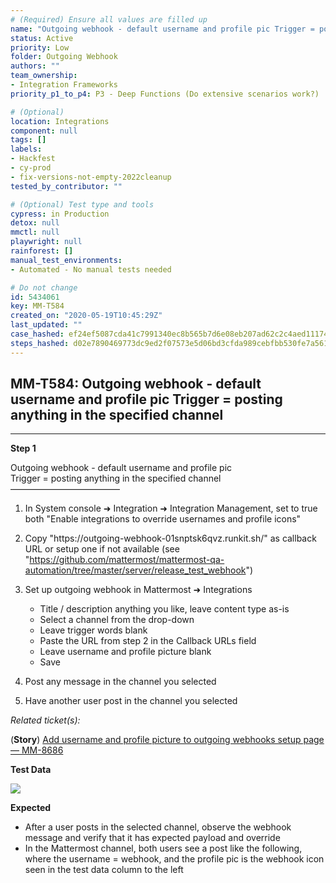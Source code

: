 ```yaml
---
# (Required) Ensure all values are filled up
name: "Outgoing webhook - default username and profile pic Trigger = posting anything in the specified channel"
status: Active
priority: Low
folder: Outgoing Webhook
authors: ""
team_ownership: 
- Integration Frameworks
priority_p1_to_p4: P3 - Deep Functions (Do extensive scenarios work?)

# (Optional)
location: Integrations
component: null
tags: []
labels: 
- Hackfest
- cy-prod
- fix-versions-not-empty-2022cleanup
tested_by_contributor: ""

# (Optional) Test type and tools
cypress: in Production
detox: null
mmctl: null
playwright: null
rainforest: []
manual_test_environments: 
- Automated - No manual tests needed

# Do not change
id: 5434061
key: MM-T584
created_on: "2020-05-19T10:45:29Z"
last_updated: ""
case_hashed: ef24ef5087cda41c7991340ec8b565b7d6e08eb207ad62c2c4aed111741da31b5acf30fee1c1cd11165eee0f8fa303b9
steps_hashed: d02e7890469773dc9ed2f07573e5d06bd3cfda989cebfbb530fe7a5610c01e327e037170d89d6ebc4fcce76b02e1c92b
---
```


<!-- (Auto-generated) Based on frontmatter's "key" and "name" -->

## MM-T584: Outgoing webhook - default username and profile pic Trigger = posting anything in the specified channel

---

**Step 1**

Outgoing webhook - default username and profile pic\
Trigger = posting anything in the specified channel\
–––––––––––––––––––––––––

1. In System console ➜ Integration ➜ Integration Management, set to true both "Enable integrations to override usernames and profile icons"

2. Copy "https\://outgoing-webhook-01snptsk6qvz.runkit.sh/" as callback URL or setup one if not available (see "<https://github.com/mattermost/mattermost-qa-automation/tree/master/server/release_test_webhook>")

3. Set up outgoing webhook in Mattermost ➜ Integrations

   - Title / description anything you like, leave content type as-is
   - Select a channel from the drop-down
   - Leave trigger words blank
   - Paste the URL from step 2 in the Callback URLs field
   - Leave username and profile picture blank
   - Save

4. Post any message in the channel you selected

5. Have another user post in the channel you selected

_Related ticket(s):_

(**Story**) [Add username and profile picture to outgoing webhooks setup page — MM-8686](https://mattermost.atlassian.net/browse/MM-8686)

**Test Data**

![](https://cloudfront.tm4j.smartbear.com/tenant/ad722c15-e2a6-3788-82f3-92f99221f446/project/10302/embedded-f3277290f945470c4add5d21ef3dc7ca7b74388fc7152bfb6b99ae58c66a95a8-1586334475181-Screen+Shot+2020-04-08+at+4.27.42+PM.png)

**Expected**

- After a user posts in the selected channel, observe the webhook message and verify that it has expected payload and override
- In the Mattermost channel, both users see a post like the following, where the username = webhook, and the profile pic is the webhook icon seen in the test data column to the left
